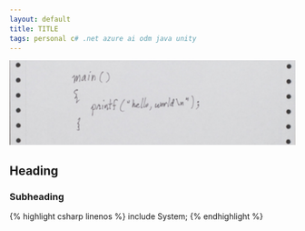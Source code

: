 ```yaml
---
layout: default
title: TITLE
tags: personal c# .net azure ai odm java unity
---
```


![text](../assets/2017/12-22-helloworld.png)

## Heading

<!--more-->

### Subheading

{% highlight csharp linenos %}
include System;
{% endhighlight %}
